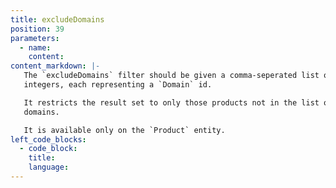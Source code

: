 ```yaml
---
title: excludeDomains
position: 39
parameters:
  - name:
    content:
content_markdown: |-
   The `excludeDomains` filter should be given a comma-seperated list of
   integers, each representing a `Domain` id.

   It restricts the result set to only those products not in the list of
   domains.

   It is available only on the `Product` entity.
left_code_blocks:
  - code_block:
    title:
    language:
---
```

